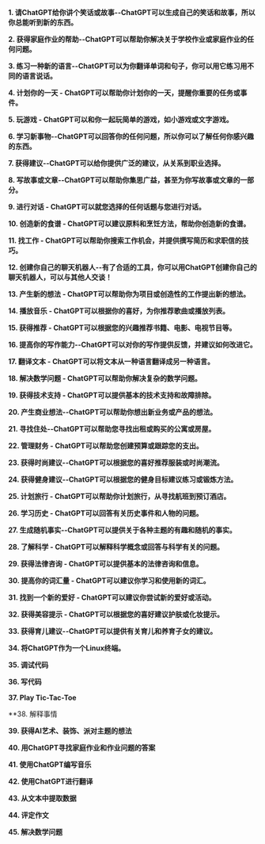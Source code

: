 **1. 请ChatGPT给你讲个笑话或故事--ChatGPT可以生成自己的笑话和故事，所以你总能听到新的东西。**

**2. 获得家庭作业的帮助--ChatGPT可以帮助你解决关于学校作业或家庭作业的任何问题。**

**3. 练习一种新的语言--ChatGPT可以为你翻译单词和句子，你可以用它练习用不同的语言说话。**

**4. 计划你的一天 - ChatGPT可以帮助你计划你的一天，提醒你重要的任务或事件。**

**5. 玩游戏 - ChatGPT可以和你一起玩简单的游戏，如小游戏或文字游戏。**

**6. 学习新事物--ChatGPT可以回答你的任何问题，所以你可以了解任何你感兴趣的东西。**

**7. 获得建议--ChatGPT可以给你提供广泛的建议，从关系到职业选择。**

**8. 写故事或文章--ChatGPT可以帮助你集思广益，甚至为你写故事或文章的一部分。**

**9. 进行对话 - ChatGPT可以就您选择的任何话题与您进行对话。**

**10. 创造新的食谱 - ChatGPT可以建议原料和烹饪方法，帮助你创造新的食谱。**

**11. 找工作 - ChatGPT可以帮助你搜索工作机会，并提供撰写简历和求职信的技巧。**

**12. 创建你自己的聊天机器人--有了合适的工具，你可以用ChatGPT创建你自己的聊天机器人，可以与其他人交谈！**

**13. 产生新的想法 - ChatGPT可以帮助你为项目或创造性的工作提出新的想法。**

**14. 播放音乐 - ChatGPT可以根据你的喜好，为你推荐歌曲或播放列表。**

**15. 获得推荐 - ChatGPT可以根据您的兴趣推荐书籍、电影、电视节目等。**

**16. 提高你的写作能力--ChatGPT可以对你的写作提供反馈，并建议如何改进它。**

**17. 翻译文本 - ChatGPT可以将文本从一种语言翻译成另一种语言。**

**18. 解决数学问题 - ChatGPT可以帮助你解决复杂的数学问题。**

**19. 获得技术支持 - ChatGPT可以提供基本的技术支持和故障排除。**

**20. 产生商业想法--ChatGPT可以帮助你想出新业务或产品的想法。**

**21. 寻找住处--ChatGPT可以帮助您寻找出租或购买的公寓或房屋。**

**22. 管理财务 - ChatGPT可以帮助您创建预算或跟踪您的支出。**

**23. 获得时尚建议--ChatGPT可以根据您的喜好推荐服装或时尚潮流。**

**24. 获得健身建议--ChatGPT可以根据您的健身目标建议练习或锻炼方法。**

**25. 计划旅行 - ChatGPT可以帮助你计划旅行，从寻找航班到预订酒店。**

**26. 学习历史 - ChatGPT可以回答有关历史事件和人物的问题。**

**27. 生成随机事实--ChatGPT可以提供关于各种主题的有趣和随机的事实。**

**28. 了解科学 - ChatGPT可以解释科学概念或回答与科学有关的问题。**

**29. 获得法律咨询 - ChatGPT可以提供基本的法律咨询和信息。**

**30. 提高你的词汇量 - ChatGPT可以建议你学习和使用新的词汇。**

**31. 找到一个新的爱好 - ChatGPT可以建议你尝试新的爱好或活动。**

**32. 获得美容提示 - ChatGPT可以根据您的喜好建议护肤或化妆提示。**

**33. 获得育儿建议--ChatGPT可以提供有关育儿和养育子女的建议。**

**34. 将ChatGPT作为一个Linux终端。**

**35. 调试代码**

**36. 写代码**

**37. Play Tic-Tac-Toe**

**38. 解释事情

**39. 获得AI艺术、装饰、派对主题的想法**

**40. 用ChatGPT寻找家庭作业和作业问题的答案**

**41. 使用ChatGPT编写音乐**

**42. 使用ChatGPT进行翻译**

**43. 从文本中提取数据**

**44. 评定作文**

**45. 解决数学问题**
